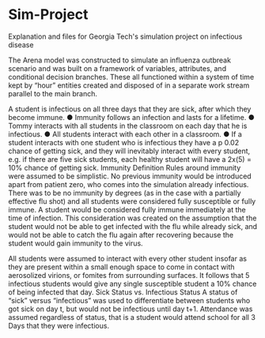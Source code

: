 # Sim-Project
Explanation and files for Georgia Tech's simulation project on infectious disease

The Arena model was constructed to simulate an influenza outbreak scenario and was built on a framework of variables, attributes, and conditional decision branches. These all functioned within a system of time kept by “hour” entities created and disposed of in a separate work stream parallel to the main branch.

A student is infectious on all three days that they are sick, after which they become immune.
● Immunity follows an infection and lasts for a lifetime.
● Tommy interacts with all students in the classroom on each day that he is infectious.
● All students interact with each other in a classroom.
● If a student interacts with one student who is infectious they have a p 0.02 chance of getting sick, and they will inevitably interact with every student, e.g. if there are five sick students, each healthy student will have a 2x(5) = 10% chance of getting sick.
Immunity Definition
Rules around immunity were assumed to be simplistic. No previous immunity would be introduced apart from patient zero, who comes into the simulation already infectious. There was to be no immunity by degrees (as in the case with a partially effective flu shot) and all students were considered fully susceptible or fully immune. A student would be considered fully immune immediately at the time of infection. This consideration was created on the assumption that the student would not be able to get infected with the flu while already sick, and would not be able to catch the flu again after recovering
because the student would gain immunity to the virus.

All students were assumed to interact with every other student insofar as they are present within a small enough space to come in contact with aerosolized virions, or fomites from surrounding surfaces. It follows that 5 infectious students would give any single susceptible student a 10% chance of being infected that day.
Sick Status vs. Infectious Status
A status of “sick” versus “infectious” was used to differentiate between students who got sick on day t, but would not be infectious until day t+1. Attendance was assumed regardless of status, that is a student would attend school for all 3 Days that they were infectious.
